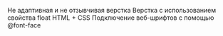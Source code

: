 Не адаптивная и не отзывчивая верстка
Верстка с использованием свойства float
HTML + CSS
Подключение веб-шрифтов с помощью @font-face
